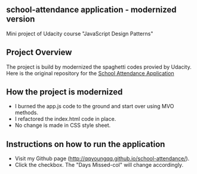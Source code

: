 ## school-attendance application - modernized version  
Mini project of Udacity course "JavaScript Design Patterns"

## Project Overview  
The project is build by modernized the spaghetti codes provied by Udacity.
Here is the original repository for the [School Attendance Application](https://github.com/udacity/ud989-school-attendance.git)

## How the project is modernized  
* I burned the app.js code to the ground and start over using MVO methods.
* I refactored the index.html code in place.  
* No change is made in CSS style sheet. 

## Instructions on how to run the application  
* Visit my Github page (http://qqyoungqq.github.io/school-attendance/).
* Click the checkbox. The "Days Missed-col" will change accordingly.   